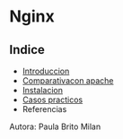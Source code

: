 # Nginx
## Indice
- [Introduccion](introducion.md)
- [Comparativacon apache](comparativa.md)
- [Instalacion](instalacion.md)
- [Casos practicos](practicos.md)
- Referencias

Autora: Paula Brito Milan

